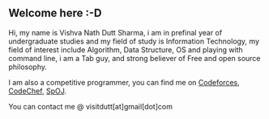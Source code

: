 ## Welcome here :-D

Hi, my name is Vishva Nath Dutt Sharma, i am in prefinal year of undergraduate studies and my field of study is Information Technology, my field of interest include Algorithm, Data Structure, OS and playing with command line, i am a Tab guy, and strong believer of Free and open source philosophy.

I am also a competitive programmer, you can find me on [Codeforces](http://codeforces.com/profile/v_ns), [CodeChef](https://www.codechef.com/users/v_ns), [SpOJ](http://www.spoj.com/users/v_ns/).

You can contact me @ visitdutt[at]gmail[dot]com

